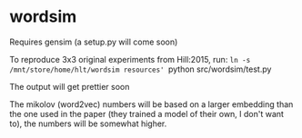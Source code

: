 # wordsim

Requires gensim (a setup.py will come soon)

To reproduce 3x3 original experiments from Hill:2015, run:
`ln -s /mnt/store/home/hlt/wordsim resources'
`python src/wordsim/test.py

The output will get prettier soon

The mikolov (word2vec) numbers will be based on a larger embedding than the
one used in the paper (they trained a model of their own, I don't want to),
the numbers will be somewhat higher.

